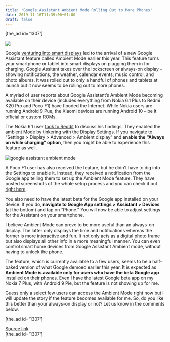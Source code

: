 ```yaml
---
title: 'Google Assistant Ambient Mode Rolling Out to More Phones'
date: 2019-11-16T11:39:00+01:00
draft: false
---
```


\[the\_ad id='1307'\]  
  

  
![](https://beebom.com/wp-content/uploads/2018/09/15-Best-Google-Assistant-Tricks-and-Tips-You-Should-Try.jpg)

Google [venturing into smart displays](https://beebom.com/google-smart-displays-youtube-tv-july/) led to the arrival of a new Google Assistant feature called Ambient Mode earlier this year. This feature turns your smartphone or tablet into smart displays on plugging them in for charging. Google Assitant takes over the lockscreen or always-on display – showing notifications, the weather, calendar events, music control, and photo albums. It was rolled out to only a handful of phones and tablets at launch but it now seems to be rolling out to more phones.  

A myriad of user reports about Google Assistant’s Ambient Mode becoming available on their device (includes everything from Nokia 6.1 Plus to Redmi K20 Pro and Poco F1) have flooded the Internet. While Nokia users are running Android 9 Pue, the Xiaomi devices are running Android 10 – be it official or custom ROMs.  

The Nokia 6.1 user [took to Reddit](https://www.reddit.com/r/Nokia/comments/dw9vjp/is_it_just_me_or_did_anyone_else_get_the/) to discuss his findings. They enabled the ambient Mode by tinkering with the Display Settings. If you navigate to “Settings > Display > Advanced > Ambient display” and **enable the “Always on while charging” option**, then you might be able to experience this feature as well.  

![google assistant ambient mode](https://beebom.com/wp-content/uploads/2019/11/google-assistant-ambient-mode.jpg)

A Poco F1 user has also received the feature, but he didn’t have to dig into the Settings to enable it. Instead, they received a notification from the Google app telling them to set up the Ambient Mode feature. They have posted screenshots of the whole setup process and you can check it out [right here](https://www.reddit.com/r/Android/comments/dwtpmw/ambient_mode_while_charging_poped_up_on_my/).  

You also need to have the latest beta for the Google app installed on your device. If you do, **navigate to Google App settings > Assistant > Devices** (at the bottom) and tap on “Phone.” You will now be able to adjust settings for the Assistant on your smartphone.  

I believe Ambient Mode can prove to be more useful than an always-on display. The latter only displays the time and notifications whereas the former is more interactive and fun. It not only acts as a digital photo frame but also displays all other info in a more meaningful manner. You can even control smart home devices from Google Assistant Ambient mode, without having to unlock the phone.  

The feature, which is currently available to a few users, seems to be a half-baked version of what Google demoed earlier this year. It is expected as **Ambient Mode is available only for users who have the beta Google app** installed on their phones. Even I have the latest Google beta app on my Nokia 7 Plus, with Android 9 Pie, but the feature is not showing up for me.  

Guess only a select few users can access the Ambient Mode right now but I will update the story if the feature becomes available for me. So, do you like this better than your always-on display or not? Let us know in the comments below.  

  
  
\[the\_ad id='1307'\]  
  
[Source link](https://beebom.com/google-assistant-ambient-mode-phones/)  
\[the\_ad id='1307'\]